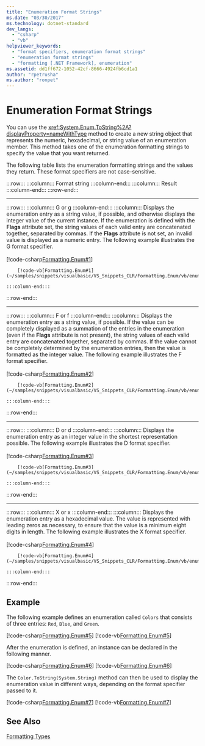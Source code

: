 ```yaml
---
title: "Enumeration Format Strings"
ms.date: "03/30/2017"
ms.technology: dotnet-standard
dev_langs: 
  - "csharp"
  - "vb"
helpviewer_keywords: 
  - "format specifiers, enumeration format strings"
  - "enumeration format strings"
  - "formatting [.NET Framework], enumeration"
ms.assetid: dd1ff672-1052-42cf-8666-4924fb6cd1a1
author: "rpetrusha"
ms.author: "ronpet"
---
```

# Enumeration Format Strings
You can use the <xref:System.Enum.ToString%2A?displayProperty=nameWithType> method to create a new string object that represents the numeric, hexadecimal, or string value of an enumeration member. This method takes one of the enumeration formatting strings to specify the value that you want returned.

The following table lists the enumeration formatting strings and the values they return. These format specifiers are not case-sensitive.

:::row:::
    :::column:::
        Format string
    :::column-end:::
    :::column:::
        Result
    :::column-end:::
:::row-end:::
* * *
:::row:::
    :::column:::
        G or g
    :::column-end:::
    :::column:::
        Displays the enumeration entry as a string value, if possible, and otherwise displays the integer value of the current instance. If the enumeration is defined with the **Flags** attribute set, the string values of each valid entry are concatenated together, separated by commas. If the **Flags** attribute is not set, an invalid value is displayed as a numeric entry. The following example illustrates the G format specifier.<br /><br />
        [!code-csharp[Formatting.Enum#1](~/samples/snippets/csharp/VS_Snippets_CLR/Formatting.Enum/cs/enum1.cs#1)] 
        
        [!code-vb[Formatting.Enum#1](~/samples/snippets/visualbasic/VS_Snippets_CLR/Formatting.Enum/vb/enum1.vb#1)]
        
    :::column-end:::
:::row-end:::
* * *
:::row:::
    :::column:::
        F or f
    :::column-end:::
    :::column:::
        Displays the enumeration entry as a string value, if possible. If the value can be completely displayed as a summation of the entries in the enumeration (even if the **Flags** attribute is not present), the string values of each valid entry are concatenated together, separated by commas. If the value cannot be completely determined by the enumeration entries, then the value is formatted as the integer value. The following example illustrates the F format specifier.<br /><br />
        [!code-csharp[Formatting.Enum#2](~/samples/snippets/csharp/VS_Snippets_CLR/Formatting.Enum/cs/enum1.cs#2)] 
        
        [!code-vb[Formatting.Enum#2](~/samples/snippets/visualbasic/VS_Snippets_CLR/Formatting.Enum/vb/enum1.vb#2)]
        
    :::column-end:::
:::row-end:::
* * *
:::row:::
    :::column:::
        D or d
    :::column-end:::
    :::column:::
        Displays the enumeration entry as an integer value in the shortest representation possible. The following example illustrates the D format specifier.<br /><br />
        [!code-csharp[Formatting.Enum#3](~/samples/snippets/csharp/VS_Snippets_CLR/Formatting.Enum/cs/enum1.cs#3)] 
        
        [!code-vb[Formatting.Enum#3](~/samples/snippets/visualbasic/VS_Snippets_CLR/Formatting.Enum/vb/enum1.vb#3)]
        
    :::column-end:::
:::row-end:::
* * *
:::row:::
    :::column:::
        X or x
    :::column-end:::
    :::column:::
        Displays the enumeration entry as a hexadecimal value. The value is represented with leading zeros as necessary, to ensure that the value is a minimum eight digits in length. The following example illustrates the X format specifier.<br /><br />
         [!code-csharp[Formatting.Enum#4](~/samples/snippets/csharp/VS_Snippets_CLR/Formatting.Enum/cs/enum1.cs#4)] 
        
        [!code-vb[Formatting.Enum#4](~/samples/snippets/visualbasic/VS_Snippets_CLR/Formatting.Enum/vb/enum1.vb#4)]
        
    :::column-end:::
:::row-end:::

## Example

The following example defines an enumeration called `Colors` that consists of three entries: `Red`, `Blue`, and `Green`.

[!code-csharp[Formatting.Enum#5](~/samples/snippets/csharp/VS_Snippets_CLR/Formatting.Enum/cs/enum1.cs#5)]
[!code-vb[Formatting.Enum#5](~/samples/snippets/visualbasic/VS_Snippets_CLR/Formatting.Enum/vb/enum1.vb#5)]

After the enumeration is defined, an instance can be declared in the following manner.

[!code-csharp[Formatting.Enum#6](~/samples/snippets/csharp/VS_Snippets_CLR/Formatting.Enum/cs/enum1.cs#6)]
[!code-vb[Formatting.Enum#6](~/samples/snippets/visualbasic/VS_Snippets_CLR/Formatting.Enum/vb/enum1.vb#6)]

The `Color.ToString(System.String)` method can then be used to display the enumeration value in different ways, depending on the format specifier passed to it.

[!code-csharp[Formatting.Enum#7](~/samples/snippets/csharp/VS_Snippets_CLR/Formatting.Enum/cs/enum1.cs#7)]
[!code-vb[Formatting.Enum#7](~/samples/snippets/visualbasic/VS_Snippets_CLR/Formatting.Enum/vb/enum1.vb#7)]

## See Also

[Formatting Types](formatting-types.md)